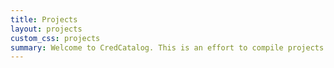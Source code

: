 ```yaml
---
title: Projects
layout: projects
custom_css: projects
summary: Welcome to CredCatalog. This is an effort to compile projects and initiatives that aim to improve information quality. We are collecting information on fact-checking groups, technology tools, academic research institutions and so much more. Explore our growing list of entries by geography, language, funders and solutions categories.
---
```

